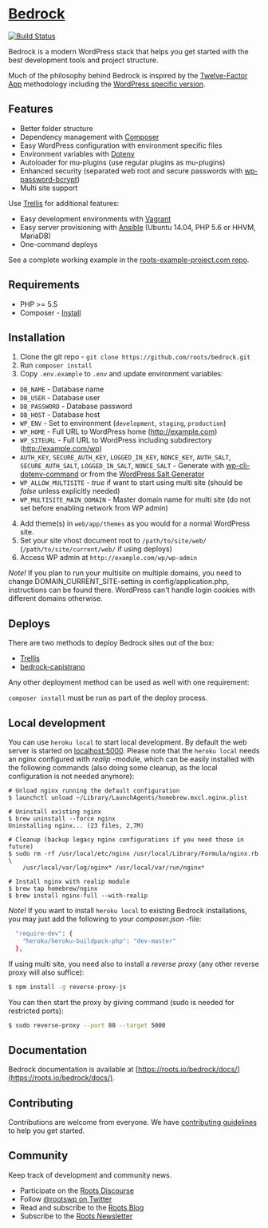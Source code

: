 # [Bedrock](https://roots.io/bedrock/)
[![Build Status](https://travis-ci.org/frc/bedrock-on-heroku.svg)](https://travis-ci.org/frc/bedrock-on-heroku)

Bedrock is a modern WordPress stack that helps you get started with the best development tools and project structure.

Much of the philosophy behind Bedrock is inspired by the [Twelve-Factor App](http://12factor.net/) methodology including the [WordPress specific version](https://roots.io/twelve-factor-wordpress/).

## Features

* Better folder structure
* Dependency management with [Composer](http://getcomposer.org)
* Easy WordPress configuration with environment specific files
* Environment variables with [Dotenv](https://github.com/vlucas/phpdotenv)
* Autoloader for mu-plugins (use regular plugins as mu-plugins)
* Enhanced security (separated web root and secure passwords with [wp-password-bcrypt](https://github.com/roots/wp-password-bcrypt))
* Multi site support

Use [Trellis](https://github.com/roots/trellis) for additional features:

* Easy development environments with [Vagrant](http://www.vagrantup.com/)
* Easy server provisioning with [Ansible](http://www.ansible.com/) (Ubuntu 14.04, PHP 5.6 or HHVM, MariaDB)
* One-command deploys

See a complete working example in the [roots-example-project.com repo](https://github.com/roots/roots-example-project.com).

## Requirements

* PHP >= 5.5
* Composer - [Install](https://getcomposer.org/doc/00-intro.md#installation-linux-unix-osx)

## Installation

1. Clone the git repo - `git clone https://github.com/roots/bedrock.git`
2. Run `composer install`
3. Copy `.env.example` to `.env` and update environment variables:
  * `DB_NAME` - Database name
  * `DB_USER` - Database user
  * `DB_PASSWORD` - Database password
  * `DB_HOST` - Database host
  * `WP_ENV` - Set to environment (`development`, `staging`, `production`)
  * `WP_HOME` - Full URL to WordPress home (http://example.com)
  * `WP_SITEURL` - Full URL to WordPress including subdirectory (http://example.com/wp)
  * `AUTH_KEY`, `SECURE_AUTH_KEY`, `LOGGED_IN_KEY`, `NONCE_KEY`, `AUTH_SALT`, `SECURE_AUTH_SALT`, `LOGGED_IN_SALT`, `NONCE_SALT` - Generate with [wp-cli-dotenv-command](https://github.com/aaemnnosttv/wp-cli-dotenv-command) or from the [WordPress Salt Generator](https://api.wordpress.org/secret-key/1.1/salt/)
  * `WP_ALLOW_MULTISITE` - *true* if want to start using multi site (should be *false* unless explicitly needed)
  * `WP_MULTISITE_MAIN_DOMAIN` - Master domain name for multi site (do not set before enabling network from WP admin)
4. Add theme(s) in `web/app/themes` as you would for a normal WordPress site.
5. Set your site vhost document root to `/path/to/site/web/` (`/path/to/site/current/web/` if using deploys)
6. Access WP admin at `http://example.com/wp/wp-admin`

*Note!* If you plan to run your multisite on multiple domains, you need to change DOMAIN_CURRENT_SITE-setting in config/application.php, instructions can be found there. WordPress can't handle login cookies with different domains otherwise.

## Deploys

There are two methods to deploy Bedrock sites out of the box:

* [Trellis](https://github.com/roots/trellis)
* [bedrock-capistrano](https://github.com/roots/bedrock-capistrano)

Any other deployment method can be used as well with one requirement:

`composer install` must be run as part of the deploy process.

## Local development

You can use `heroku local` to start local development. By default the web server is started on [localhost:5000](http://localhost:5000). Please note that the `heroku local` needs an nginx configured with *realip* -module, which can be easily installed with the following commands (also doing some cleanup, as the local configuration is not needed anymore):

```
# Unload nginx running the default configuration
$ launchctl unload ~/Library/LaunchAgents/homebrew.mxcl.nginx.plist

# Uninstall existing nginx
$ brew uninstall --force nginx
Uninstalling nginx... (23 files, 2,7M)

# Cleanup (backup legacy nginx configurations if you need those in future)
$ sudo rm -rf /usr/local/etc/nginx /usr/local/Library/Formula/nginx.rb \
    /usr/local/var/log/nginx* /usr/local/var/run/nginx*

# Install nginx with realip module
$ brew tap homebrew/nginx
$ brew install nginx-full --with-realip
```

*Note!* If you want to install `heroku local` to existing Bedrock installations, you may just add the following to your *composer.json* -file:

```sh
  "require-dev": {
    "heroku/heroku-buildpack-php": "dev-master"
  },
```

If using multi site, you need also to install a *reverse proxy* (any other reverse proxy will also suffice):

```sh
$ npm install -g reverse-proxy-js
```

You can then start the proxy by giving command (sudo is needed for restricted ports):

```sh
$ sudo reverse-proxy --port 80 --target 5000
```

## Documentation

Bedrock documentation is available at [https://roots.io/bedrock/docs/](https://roots.io/bedrock/docs/).

## Contributing

Contributions are welcome from everyone. We have [contributing guidelines](CONTRIBUTING.md) to help you get started.

## Community

Keep track of development and community news.

* Participate on the [Roots Discourse](https://discourse.roots.io/)
* Follow [@rootswp on Twitter](https://twitter.com/rootswp)
* Read and subscribe to the [Roots Blog](https://roots.io/blog/)
* Subscribe to the [Roots Newsletter](https://roots.io/subscribe/)
